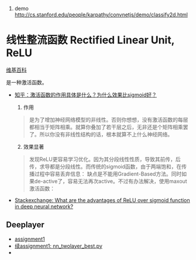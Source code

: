 1. demo http://cs.stanford.edu/people/karpathy/convnetjs/demo/classify2d.html


# 线性整流函数 Rectified Linear Unit, ReLU
[维基百科](https://www.wikiwand.com/zh-hans/%E7%BA%BF%E6%80%A7%E6%95%B4%E6%B5%81%E5%87%BD%E6%95%B0)

是一种激活函数。

* [知乎：激活函数的作用具体是什么？为什么效果比sigmoid好？](https://www.zhihu.com/question/29021768)
    1. 作用
    >是为了增加神经网络模型的非线性。否则你想想，没有激活函数的每层都相当于矩阵相乘。就算你叠加了若干层之后，无非还是个矩阵相乘罢了。所以你没有非线性结构的话，根本就算不上什么神经网络。
    2. 效果显著
    >发现ReLU更容易学习优化。因为其分段线性性质，导致其前传，后传，求导都是分段线性。而传统的sigmoid函数，由于两端饱和，在传播过程中容易丢弃信息：
    >缺点是不能用Gradient-Based方法。同时如果de-active了，容易无法再次active。不过有办法解决，使用maxout激活函数：

* [Stackexchange: What are the advantages of ReLU over sigmoid function in deep neural network?](http://stats.stackexchange.com/questions/126238/what-are-the-advantages-of-relu-over-sigmoid-function-in-deep-neural-network)

## Deeplayer
* [assignment1](http://www.jianshu.com/p/004c99623104)
* [续assignment1: nn_twolayer_best.py](http://www.jianshu.com/p/93d2230e5f27)
*
